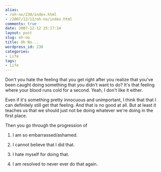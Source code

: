 ```yaml
---
alias:
- /oh-no/230/index.html
- /2007/12/12/oh-no/index.html
comments: true
date: 2007-12-12 15:17:14
layout: post
slug: oh-no
title: Oh No...
wordpress_id: 230
categories:
- Life
tags:
- Life
---
```


Don't you hate the feeling that you get right after you realize that you've been caught doing something that you didn't want to do?  It's that feeling where your blood runs cold for a second.  Yeah, I don't like it either.

Even if it's something pretty innocuous and unimportant, I think that that I can definitely still get that feeling.  And that is no good at all.  But at least it teaches us that we should just not be doing whatever we're doing in the first place.

Then you go through the progression of




  1. I am so embarrassed/ashamed.


  2. I cannot believe that I did that.


  3. I hate myself for doing that.


  4. I am resolved to never ever do that again.


